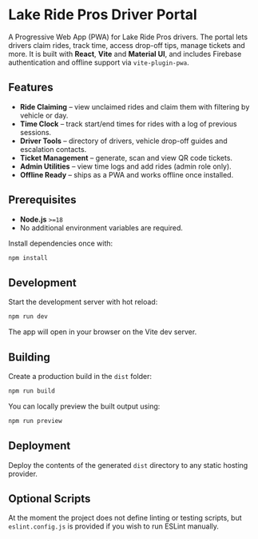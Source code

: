 # Lake Ride Pros Driver Portal

A Progressive Web App (PWA) for Lake Ride Pros drivers. The portal lets drivers claim rides, track time, access drop-off tips, manage tickets and more. It is built with **React**, **Vite** and **Material UI**, and includes Firebase authentication and offline support via `vite-plugin-pwa`.

## Features

- **Ride Claiming** – view unclaimed rides and claim them with filtering by vehicle or day.
- **Time Clock** – track start/end times for rides with a log of previous sessions.
- **Driver Tools** – directory of drivers, vehicle drop-off guides and escalation contacts.
- **Ticket Management** – generate, scan and view QR code tickets.
- **Admin Utilities** – view time logs and add rides (admin role only).
- **Offline Ready** – ships as a PWA and works offline once installed.

## Prerequisites

- **Node.js** `>=18`
- No additional environment variables are required.

Install dependencies once with:

```bash
npm install
```

## Development

Start the development server with hot reload:

```bash
npm run dev
```

The app will open in your browser on the Vite dev server.

## Building

Create a production build in the `dist` folder:

```bash
npm run build
```

You can locally preview the built output using:

```bash
npm run preview
```

## Deployment

Deploy the contents of the generated `dist` directory to any static hosting provider.

## Optional Scripts

At the moment the project does not define linting or testing scripts, but `eslint.config.js` is provided if you wish to run ESLint manually.

